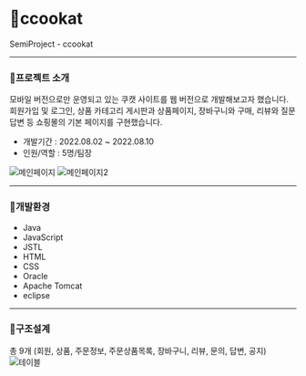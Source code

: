 # 🍊ccookat
SemiProject - ccookat

---

### 📖프로젝트 소개
모바일 버전으로만 운영되고 있는 쿠캣 사이트를 웹 버전으로 개발해보고자 했습니다. 회원가입 및 로그인, 상품 카테고리 게시판과 상품페이지, 장바구니와 구매, 리뷰와 질문답변 등 쇼핑몰의 기본 페이지를 구현했습니다.

- 개발기간 : 2022.08.02 ~ 2022.08.10
- 인원/역할 : 5명/팀장

![메인페이지](https://user-images.githubusercontent.com/110580880/201289406-c66c6903-89de-45c1-92a8-69b1dc879a7f.jpg)
![메인페이지2](https://user-images.githubusercontent.com/110580880/201289560-f8447b1e-96e4-457c-9ab2-6d3cf52b4c4f.jpg)

---
### 📖개발환경
- Java
- JavaScript
- JSTL
- HTML
- CSS
- Oracle
- Apache Tomcat
- eclipse

---
### 📖구조설계
총 9개
(회원, 상품, 주문정보, 주문상품목록, 장바구니, 리뷰, 문의, 답변, 공지)
![테이블](https://user-images.githubusercontent.com/110580880/201290030-e68d87ca-3ab7-4f45-9665-c8ad197cf66e.png)

